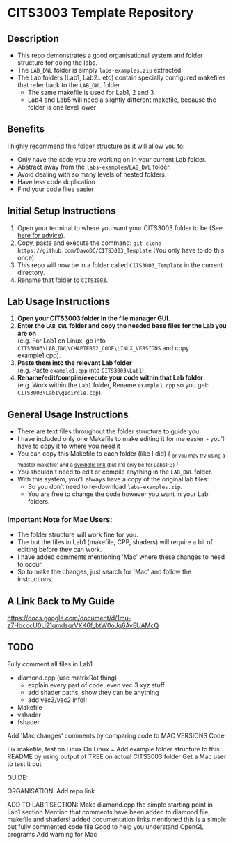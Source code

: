 # CITS3003 Template Repository

## Description
- This repo demonstrates a good organisational system and folder structure for doing the labs.
- The `LAB_DWL` folder is simply `labs-examples.zip` extracted
- The Lab folders (Lab1, Lab2.. etc) contain specially configured makefiles that refer back to the `LAB_DWL` folder
  - The same makefile is used for Lab1, 2 and 3
  - Lab4 and Lab5 will need a slightly different makefile, because the folder is one level lower

## Benefits
I highly recommend this folder structure as it will allow you to:
- Only have the code you are working on in your current Lab folder.
- Abstract away from the `labs-examples`/`LAB_DWL` folder. 
- Avoid dealing with so many levels of nested folders.
- Have less code duplication
- Find your code files easier

## Initial Setup Instructions
1. Open your terminal to where you want your CITS3003 folder to be (See [here for advice](https://docs.google.com/document/d/1mu-z7HbcocU0U21qmdsqrVXK6f_btW0oJq6AvEUAMcQ/edit#heading=h.42yr22ji4ygg)).
2. Copy, paste and execute the command: `git clone https://github.com/DavoDC/CITS3003_Template` (You only have to do this once).
3. This repo will now be in a folder called `CITS3003_Template` in the current directory.
4. Rename that folder to `CITS3003`.

## Lab Usage Instructions
1. **Open your CITS3003 folder in the file manager GUI**.
2. **Enter the `LAB_DWL` folder and copy the needed base files for the Lab you are on**
<br /> (e.g. For Lab1 on Linux, go into `CITS3003\LAB_DWL\CHAPTER02_CODE\LINUX_VERSIONS` and copy example1.cpp).
3. **Paste them into the relevant Lab folder** 
<br /> (e.g. Paste `example1.cpp` into `CITS3003\Lab1`).
4. **Rename/edit/compile/execute your code within that Lab folder** 
<br /> (e.g. Work within the `Lab1` folder, Rename `example1.cpp` so you get: `CITS3003\Lab1\q1circle.cpp`).

## General Usage Instructions
- There are text files throughout the folder structure to guide you.
- I have included only one Makefile to make editing it for me easier - you'll have to copy it to where you need it
- You can copy this Makefile to each folder (like I did)  ( <sub> or you may try using a ‘master makefile’ and a [symbolic link](https://linuxize.com/post/how-to-create-symbolic-links-in-linux-using-the-ln-command/) (but it'd only be for Labs1-3) </sub> ).
- You shouldn't need to edit or compile anything in the `LAB_DWL` folder. 
- With this system, you’ll always have a copy of the original lab files:
   - So you don’t need to re-download `labs-examples.zip`.
   - You are free to change the code however you want in your Lab folders.

### Important Note for Mac Users:
- The folder structure will work fine for you.
- The but the files in Lab1 (makefile, CPP, shaders) will require a bit of editing before they can work.
- I have added comments mentioning 'Mac' where these changes to need to occur.
- So to make the changes, just search for 'Mac' and follow the instructions.


## A Link Back to My Guide
<https://docs.google.com/document/d/1mu-z7HbcocU0U21qmdsqrVXK6f_btW0oJq6AvEUAMcQ> 


## TODO
Fully comment all files in Lab1
- diamond.cpp  (use matrixRot thing)
  - explain every part of code, even vec 3 xyz stuff
  - add shader paths, show they can be anything
  - add vec3/vec2 info!! 
- Makefile
- vshader
- fshader

Add 'Mac changes' comments by comparing code to MAC VERSIONS Code

Fix makefile, test on Linux
On Linux = Add example folder structure to this README by using output of TREE on actual CITS3003 folder
Get a Mac user to test it out


GUIDE:

ORGANISATION:
Add repo link

ADD TO LAB 1 SECTION:
Make diamond.cpp the simple starting point in Lab1 section
Mention that comments have been added to diamond file, makefile and shaders!
added documentation links
mentioned this is a simple but fully commented code file
Good to help you understand OpenGL programs
Add warning for Mac
